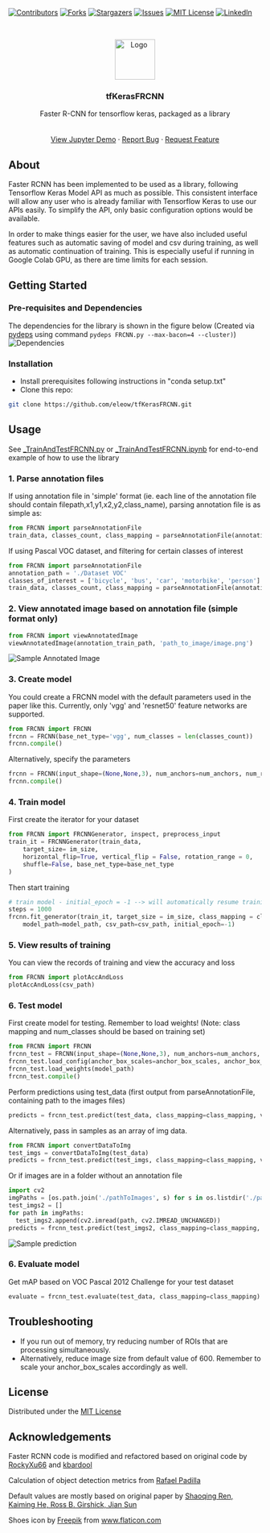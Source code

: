 [![Contributors][contributors-shield]][contributors-url]
[![Forks][forks-shield]][forks-url]
[![Stargazers][stars-shield]][stars-url]
[![Issues][issues-shield]][issues-url]
[![MIT License][license-shield]][license-url]
[![LinkedIn][linkedin-shield]][linkedin-url]


<!-- PROJECT LOGO -->
<br />
<p align="center">
  <a href="https://github.com/eleow/tfKerasFRCNN">
    <img src="misc/logo.png" alt="Logo" width="80" height="80">
  </a>

  <h3 align="center">tfKerasFRCNN</h3>

  <p align="center">
    Faster R-CNN for tensorflow keras, packaged as a library
    <br />
    <br />
    <br />
    <a href="https://github.com/eleow/tfKerasFRCNN/blob/master/_TrainAndTestFRCNN.ipynb">View Jupyter Demo</a>
    ·
    <a href="https://github.com/eleow/tfKerasFRCNN/issues">Report Bug</a>
    ·
    <a href="https://github.com/eleow/tfKerasFRCNN/issues">Request Feature</a>
  </p>
</p>



## About

Faster RCNN has been implemented to be used as a library, following Tensorflow Keras Model API as much as possible. This consistent interface will allow any user who is already familiar with Tensorflow Keras to use our APIs easily. To simplify the API, only basic configuration options would be available.

In order to make things easier for the user, we have also included useful features such as automatic saving of model and csv during training, as well as automatic continuation of training. This is especially useful if running in Google Colab GPU, as there are time limits for each session.

## Getting Started

### Pre-requisites and Dependencies

The dependencies for the library is shown in the figure below (Created via [pydeps](https://pydeps.readthedocs.io/en/latest/) using command
`pydeps FRCNN.py --max-bacon=4 --cluster)`)
![Dependencies](misc/pydeps.png)



### Installation
- Install prerequisites following instructions in "conda setup.txt"
- Clone this repo:

```sh
git clone https://github.com/eleow/tfKerasFRCNN.git
```

## Usage

See [_TrainAndTestFRCNN.py](https://github.com/eleow/tfKerasFRCNN/blob/master/_TrainAndTestFRCNN.py) or [_TrainAndTestFRCNN.ipynb](https://github.com/eleow/tfKerasFRCNN/blob/master/_TrainAndTestFRCNN.ipynb) for end-to-end example of how to use the library

### 1. Parse annotation files

If using annotation file in 'simple' format (ie. each line of the annotation file should contain filepath,x1,y1,x2,y2,class_name), parsing annotation file is as simple as:

```python
from FRCNN import parseAnnotationFile
train_data, classes_count, class_mapping = parseAnnotationFile(annotation_train_path)
```

If using Pascal VOC dataset, and filtering for certain classes of interest

```python
from FRCNN import parseAnnotationFile
annotation_path = './Dataset VOC'
classes_of_interest = ['bicycle', 'bus', 'car', 'motorbike', 'person']
train_data, classes_count, class_mapping = parseAnnotationFile(annotation_path, mode='voc', filteredList=classes_of_interest)
```

### 2. View annotated image based on annotation file (simple format only)

```python
from FRCNN import viewAnnotatedImage
viewAnnotatedImage(annotation_train_path, 'path_to_image/image.png')
```

![Sample Annotated Image](misc/viewAnnotatedImage.png)

### 3. Create model

You could create a FRCNN model with the default parameters used in the paper like this. Currently, only 'vgg' and 'resnet50' feature networks are supported.

```python
from FRCNN import FRCNN
frcnn = FRCNN(base_net_type='vgg', num_classes = len(classes_count))
frcnn.compile()
```

Alternatively, specify the parameters

```python
frcnn = FRCNN(input_shape=(None,None,3), num_anchors=num_anchors, num_rois=num_rois, base_net_type=base_net_type, num_classes = len(classes_count))
frcnn.compile()
```

### 4. Train model

First create the iterator for your dataset

```python
from FRCNN import FRCNNGenerator, inspect, preprocess_input
train_it = FRCNNGenerator(train_data,
    target_size= im_size,
    horizontal_flip=True, vertical_flip = False, rotation_range = 0,
    shuffle=False, base_net_type=base_net_type
)
```

Then start training

```python
# train model - initial_epoch = -1 --> will automatically resume training if csv and model already exists
steps = 1000
frcnn.fit_generator(train_it, target_size = im_size, class_mapping = class_mapping, epochs=num_epochs, steps_per_epoch=steps,
    model_path=model_path, csv_path=csv_path, initial_epoch=-1)
```

### 5. View results of training

You can view the records of training and view the accuracy and loss

```python
from FRCNN import plotAccAndLoss
plotAccAndLoss(csv_path)
```

### 6. Test model

First create model for testing. Remember to load weights!
(Note: class mapping and num_classes should be based on training set)

```python
from FRCNN import FRCNN
frcnn_test = FRCNN(input_shape=(None,None,3), num_anchors=num_anchors, num_rois=num_rois, base_net_type=base_net_type, num_classes = len(classes_count))
frcnn_test.load_config(anchor_box_scales=anchor_box_scales, anchor_box_ratios=anchor_box_ratios, num_rois=num_rois, target_size=im_size)
frcnn_test.load_weights(model_path)
frcnn_test.compile()
```

Perform predictions using test_data (first output from parseAnnotationFile, containing path to the images files)

```python
predicts = frcnn_test.predict(test_data, class_mapping=class_mapping, verbose=2, bbox_threshold=0.5, overlap_thres=0.2)
```

Alternatively, pass in samples as an array of img data.

```python
from FRCNN import convertDataToImg
test_imgs = convertDataToImg(test_data)
predicts = frcnn_test.predict(test_imgs, class_mapping=class_mapping, verbose=2, bbox_threshold=0.5, overlap_thres=0.2)
```

Or if images are in a folder without an annotation file

```python
import cv2
imgPaths = [os.path.join('./pathToImages', s) for s in os.listdir('./pathToImages')]
test_imgs2 = []
for path in imgPaths:
  test_imgs2.append(cv2.imread(path, cv2.IMREAD_UNCHANGED))
predicts = frcnn_test.predict(test_imgs2, class_mapping=class_mapping, verbose=2, bbox_threshold=0.5, overlap_thres=0.2)
```

![Sample prediction](misc/predict.png)

### 6. Evaluate model

Get mAP based on VOC Pascal 2012 Challenge for your test dataset

```python
evaluate = frcnn_test.evaluate(test_data, class_mapping=class_mapping)
```

## Troubleshooting

- If you run out of memory, try reducing number of ROIs that are processing simultaneously.
- Alternatively, reduce image size from default value of 600. Remember to scale your anchor_box_scales accordingly as well.


## License
Distributed under the [MIT License](LICENSE)

## Acknowledgements
Faster RCNN code is modified and refactored based on original code by [RockyXu66](https://github.com/RockyXu66/Faster_RCNN_for_Open_Images_Dataset_Keras) and [kbardool](https://github.com/kbardool/keras-frcnn)

Calculation of object detection metrics from [Rafael Padilla](https://github.com/rafaelpadilla/Object-Detection-Metrics)

Default values are mostly based on original paper by [Shaoqing Ren, Kaiming He, Ross B. Girshick, Jian Sun](https://arxiv.org/abs/1506.01497)


<div>Shoes icon by <a href="https://www.flaticon.com/authors/freepik" title="Freepik">Freepik</a> from <a href="https://www.flaticon.com/" title="Flaticon">www.flaticon.com</a></div>

<!-- MARKDOWN LINKS & IMAGES -->
<!-- https://www.markdownguide.org/basic-syntax/#reference-style-links -->
[contributors-shield]: https://img.shields.io/github/contributors/eleow/tfKerasFRCNN
[contributors-url]: https://github.com/eleow/tfKerasFRCNN/graphs/contributors
[forks-shield]: https://img.shields.io/github/forks/eleow/tfKerasFRCNN
[forks-url]: https://github.com/eleow/tfKerasFRCNN/network/members
[stars-shield]: https://img.shields.io/github/stars/eleow/tfKerasFRCNN
[stars-url]: https://github.com/eleow/tfKerasFRCNN/stargazers
[issues-shield]: https://img.shields.io/github/issues/eleow/tfKerasFRCNN
[issues-url]: https://github.com/eleow/tfKerasFRCNN/issues
[license-shield]: https://img.shields.io/github/license/eleow/tfKerasFRCNN
[license-url]: https://github.com/eleow/tfKerasFRCNN/blob/master/LICENSE
[linkedin-shield]: https://img.shields.io/badge/-LinkedIn-black.svg?style=flat-square&logo=linkedin&colorB=555
[linkedin-url]: https://linkedin.com/in/edmundleow
[product-screenshot]: images/screenshot.png

